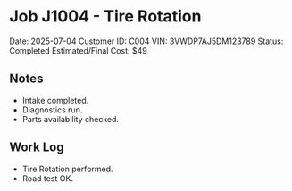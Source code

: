 # Job J1004 - Tire Rotation

Date: 2025-07-04
Customer ID: C004
VIN: 3VWDP7AJ5DM123789
Status: Completed
Estimated/Final Cost: $49

## Notes
- Intake completed.
- Diagnostics run.
- Parts availability checked.

## Work Log
- Tire Rotation performed.
- Road test OK.
